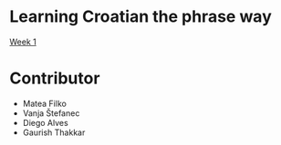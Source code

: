 # Learning Croatian the phrase way

[Week 1](./Week-1/md)

# Contributor
- Matea Filko
- Vanja Štefanec
- Diego Alves
- Gaurish Thakkar
